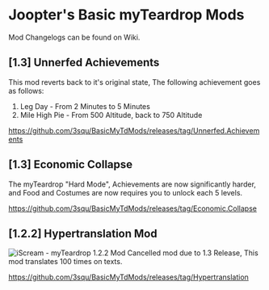 # Joopter's Basic myTeardrop Mods
Mod Changelogs can be found on Wiki.

## [1.3] Unnerfed Achievements
This mod reverts back to it's original state, The following achievement goes as follows:
1. Leg Day - From 2 Minutes to 5 Minutes
2. Mile High Pie - From 500 Altitude, back to 750 Altitude

https://github.com/3squ/BasicMyTdMods/releases/tag/Unnerfed.Achievements
## [1.3] Economic Collapse
The myTeardrop "Hard Mode", Achievements are now significantly harder, and Food and Costumes are now requires you to unlock each 5 levels.

https://github.com/3squ/BasicMyTdMods/releases/tag/Economic.Collapse
## [1.2.2] Hypertranslation Mod
![iScream - myTeardrop 1.2.2 Mod](https://file.garden/ZSHQnWTvf253N27v/myTeardrop%20Stuff/mytd2.png)
Cancelled mod due to 1.3 Release, This mod translates 100 times on texts.

https://github.com/3squ/BasicMyTdMods/releases/tag/Hypertranslation
